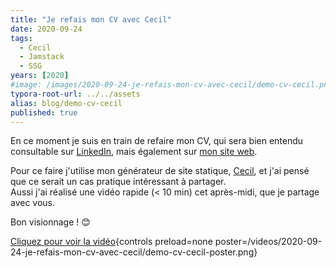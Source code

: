 ```yaml
---
title: "Je refais mon CV avec Cecil"
date: 2020-09-24
tags:
  - Cecil
  - Jamstack
  - SSG
years: [2020]
#image: /images/2020-09-24-je-refais-mon-cv-avec-cecil/demo-cv-cecil.png
typora-root-url: ../../assets
alias: blog/demo-cv-cecil
published: true
---
```

En ce moment je suis en train de refaire mon CV, qui sera bien entendu consultable sur [LinkedIn](https://www.linkedin.com/feed/update/urn:li:activity:6714975589477990401/), mais également sur [mon site web](https://arnaudligny.fr/cv/).

Pour ce faire j'utilise mon générateur de site statique, [Cecil](https://cecil.app), et j'ai pensé que ce serait un cas pratique intéressant à partager.  
Aussi j'ai réalisé une vidéo rapide (< 10 min) cet après-midi, que je partage avec vous.

Bon visionnage ! 😊

[Cliquez pour voir la vidéo](/videos/2020-09-24-je-refais-mon-cv-avec-cecil/demo-cv-cecil.mp4 "Je refais mon CV avec Cecil"){controls preload=none poster=/videos/2020-09-24-je-refais-mon-cv-avec-cecil/demo-cv-cecil-poster.png}
